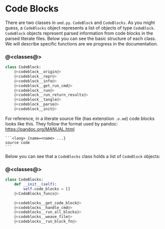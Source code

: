 # Code Blocks

There are two classes in `omd.py`. `CodeBlock` and `CodeBlocks`. As you might guess, a `CodeBlocks` object represents a list of objects of type `CodeBlock`. `CodeBlock` objects represent parsed information from code blocks in the parsed literate files. Below you can see the basic structure of each class. We will describe specific functions are we progress in the documentation.

### @<classes@>

```python {name=classes}
class CodeBlock:
    @<codeblock__origin@>
    @<codeblock__repr@>
    @<codeblock__info@>
    @<codeblock__get_run_cmd@>
    @<codeblock__run@>
    @<codeblock__run_return_results@>
    @<codeblock__tangle@>
    @<codeblock__parse@>
    @<codeblock__init@>
```

For reference, in a literate source file (has extenstion `.o.md`) code blocks looks like this. They follow the format used by pandoc: https://pandoc.org/MANUAL.html

``````
```<lang> {name=<name> ...}
source code
```
``````

Below you can see that a `CodeBlocks` class holds a list of `CodeBlock` objects:

### @<classes@>

```python {name=classes}
class CodeBlocks:
    def __init__(self):
        self.code_blocks = []
    @<CodeBlocks_funcs@>
    
    @<codeblocks__get_code_block@>
    @<codeblocks__handle_cmd@>
    @<codeblocks__run_all_blocks@>
    @<codeblocks__weave_file@>
    @<codeblocks__run_block_fn@>
```
